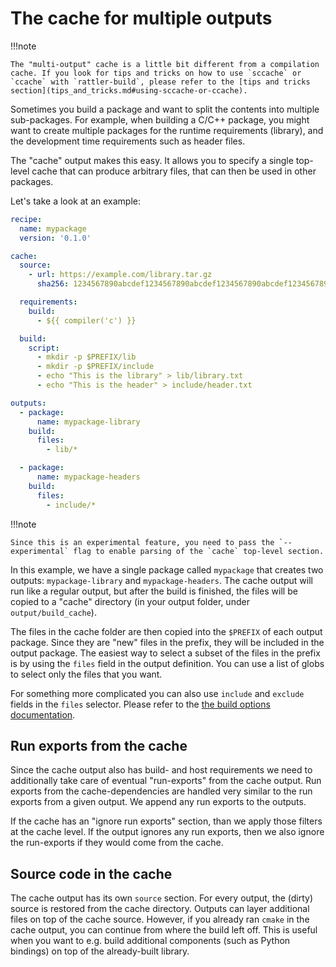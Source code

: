 # The cache for multiple outputs

!!!note

    The "multi-output" cache is a little bit different from a compilation cache. If you look for tips and tricks on how to use `sccache` or `ccache` with `rattler-build`, please refer to the [tips and tricks section](tips_and_tricks.md#using-sccache-or-ccache).

Sometimes you build a package and want to split the contents into multiple sub-packages.
For example, when building a C/C++ package, you might want to create multiple packages for the
runtime requirements (library), and the development time requirements such as header files.

The "cache" output makes this easy. It allows you to specify a single top-level cache that can produce arbitrary
files, that can then be used in other packages.

Let's take a look at an example:

```yaml title="recipe.yaml"
recipe:
  name: mypackage
  version: '0.1.0'

cache:
  source:
    - url: https://example.com/library.tar.gz
      sha256: 1234567890abcdef1234567890abcdef1234567890abcdef1234567890abcdef

  requirements:
    build:
      - ${{ compiler('c') }}

  build:
    script:
      - mkdir -p $PREFIX/lib
      - mkdir -p $PREFIX/include
      - echo "This is the library" > lib/library.txt
      - echo "This is the header" > include/header.txt

outputs:
  - package:
      name: mypackage-library
    build:
      files:
        - lib/*

  - package:
      name: mypackage-headers
    build:
      files:
        - include/*
```

!!!note

    Since this is an experimental feature, you need to pass the `--experimental` flag to enable parsing of the `cache` top-level section.

In this example, we have a single package called `mypackage` that creates two outputs: `mypackage-library` and `mypackage-headers`.
The cache output will run like a regular output, but after the build is finished, the files will be copied to a "cache" directory (in your output folder, under `output/build_cache`).

The files in the cache folder are then copied into the `$PREFIX` of each output package. Since they are "new" files in the prefix, they will be included in the output package.
The easiest way to select a subset of the files in the prefix is by using the `files` field in the output definition.
You can use a list of globs to select only the files that you want.

For something more complicated you can also use `include` and `exclude` fields in the `files` selector. Please refer to the [the build options documentation](build_options.md#include-only-certain-files-in-the-package).

## Run exports from the cache

Since the cache output also has build- and host requirements we need to additionally take care of eventual "run-exports" from the cache output.
Run exports from the cache-dependencies are handled very similar to the run exports from a given output. We append any run exports to the outputs.

If the cache has an "ignore run exports" section, than we apply those filters at the cache level. If the output ignores any run exports, then we also ignore the run-exports if they would come from the cache.

## Source code in the cache

The cache output has its own `source` section. For every output, the (dirty) source is restored from the cache directory. Outputs can layer additional files on top of the cache source.
However, if you already ran `cmake` in the cache output, you can continue from where the build left off. This is useful when you want to e.g. build additional components (such as Python bindings) on top of the already-built library.
